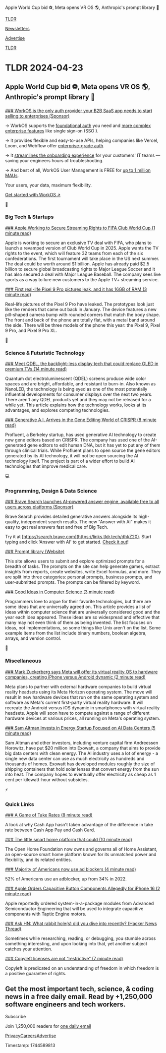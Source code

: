 Apple World Cup bid ⚽, Meta opens VR OS 🌎, Anthropic's prompt library 🤖

[TLDR](/)

[Newsletters](/newsletters)

[Advertise](https://advertise.tldr.tech/)

[TLDR](/)

# TLDR 2024-04-23

## Apple World Cup bid ⚽, Meta opens VR OS 🌎, Anthropic's prompt library 🤖

### 

[### WorkOS is the only auth provider your B2B SaaS app needs to start selling to enterprises (Sponsor)](https://workos.com/?utm_source=tldr&utm_medium=newsletter&utm_campaign=q12024)

→ WorkOS supports the [foundational auth](https://links.tldr.tech/9E74XW) you need and [more complex enterprise features](https://links.tldr.tech/9E74XW) like single sign-on (SSO ).

→ It provides flexible and easy-to-use APIs, helping companies like Vercel, Loom, and Webflow offer [enterprise-grade auth](https://links.tldr.tech/9E74XW).

→ It [streamlines the onboarding experience](https://links.tldr.tech/9E74XW) for your customers' IT teams — saving your engineers hours of troubleshooting.

→ And best of all, WorkOS User Management is FREE for [up to 1 million MAUs](https://links.tldr.tech/9E74XW).

Your users, your data, maximum flexibility.

[Get started with WorkOS ↗️](https://links.tldr.tech/9E74XW)

📱

### Big Tech & Startups

[### Apple Working to Secure Streaming Rights to FIFA Club World Cup (1 minute read)](https://www.macrumors.com/2024/04/22/apple-fifa-tournament-rights/?utm_source=tldrnewsletter)

Apple is working to secure an exclusive TV deal with FIFA, who plans to launch a revamped version of Club World Cup in 2025. Apple wants the TV rights to the event, which will feature 32 teams from each of the six confederations. The first tournament will take place in the US next summer. The deal could be worth around $1 billion. Apple has already paid $2.5 billion to secure global broadcasting rights to Major League Soccer and it has also secured a deal with Major League Baseball. The company sees live sports as a way to lure new customers to the Apple TV+ streaming service.

[### First real-life Pixel 9 Pro pictures leak, and it has 16GB of RAM (3 minute read)](https://arstechnica.com/gadgets/2024/04/first-real-life-pixel-9-pro-pictures-leak-and-it-has-16gb-of-ram/?utm_source=tldrnewsletter)

Real-life pictures of the Pixel 9 Pro have leaked. The prototypes look just like the renders that came out back in January. The device features a new pill-shaped camera bump with rounded corners that match the body shape. The front and back of the phone are totally flat, with a metal band around the side. There will be three models of the phone this year: the Pixel 9, Pixel 9 Pro, and Pixel 9 Pro XL.

🚀

### Science & Futuristic Technology

[### Meet QDEL, the backlight-less display tech that could replace OLED in premium TVs (14 minute read)](https://arstechnica.com/gadgets/2024/04/meet-qdel-the-backlight-less-display-tech-that-could-replace-oled-in-premium-tvs/?utm_source=tldrnewsletter)

Quantum dot electroluminescent (QDEL) screens produce wide color spaces and are bright, affordable, and resistant to burn-in. Also known as NanoLED, the technology is being eyed as one of the most potentially influential developments for consumer displays over the next two years. There aren't any QDEL products yet and they may not be released for a while yet. This article explains how the technology works, looks at its advantages, and explores competing technologies.

[### Generative A.I. Arrives in the Gene Editing World of CRISPR (8 minute read)](https://www.nytimes.com/2024/04/22/technology/generative-ai-gene-editing-crispr.html?unlocked_article_code=1.mk0.JQS0.P95fZ2M-SfYp&smid=url-share&utm_source=tldrnewsletter)

Profluent, a Berkeley startup, has used generative AI technology to create new gene editors based on CRISPR. The company has used one of the AI-generated gene editors to edit human DNA, but it has yet to put any of them through clinical trials. While Profluent plans to open source the gene editors generated by its AI technology, it will not be open sourcing the AI technology itself. The project is part of a wider effort to build AI technologies that improve medical care.

💻

### Programming, Design & Data Science

[### Brave Search launches AI-powered answer engine, available free to all users across platforms (Sponsor)](https://brave.com/search/?mtm_source=tldr&mtm_medium=newsletter&mtm_campaign=brave-search&mtm_content=summarizer&utm_source=tldrnewsletter)

Brave Search provides detailed generative answers alongside its high-quality, independent search results. The new "Answer with AI" makes it easy to get real answers fast and free of Big Tech.

Try it at [https://search.brave.com](https://links.tldr.tech/dhkZ20). Start typing and click ‘Answer with AI' to get started. [Check it out](https://links.tldr.tech/59fVLH)!

[### Prompt library (Website)](https://docs.anthropic.com/claude/prompt-library?utm_source=tldrnewsletter)

This site allows users to submit and explore optimized prompts for a breadth of tasks. The prompts on the site can help generate games, extract insights from reports, create websites, write Excel formulas, and more. They are split into three categories: personal prompts, business prompts, and user-submitted prompts. The prompts can be filtered by keyword.

[### Good Ideas in Computer Science (3 minute read)](https://danielchasehooper.com/posts/good-ideas-in-cs/?utm_source=tldrnewsletter)

Programmers love to argue for their favorite technologies, but there are some ideas that are universally agreed on. This article provides a list of ideas within computer science that are universally considered good and the year each idea appeared. These ideas are so widespread and effective that many may not even think of them as being invented. The list focuses on ideas, not implementations, so some things like Unix aren't on the list. Some example items from the list include binary numbers, boolean algebra, arrays, and version control.

🎁

### Miscellaneous

[### Mark Zuckerberg says Meta will offer its virtual reality OS to hardware companies, creating iPhone versus Android dynamic (2 minute read)](https://www.cnbc.com/2024/04/22/mark-zuckerberg-says-meta-will-offer-its-virtual-reality-os-to-hardware-companies.html?utm_source=tldrnewsletter)

Meta plans to partner with external hardware companies to build virtual reality headsets using its Meta Horizon operating system. The move will result in new hardware devices that run on the same operating system and software as Meta's current first-party virtual reality hardware. It will recreate the Android versus iOS dynamic in smartphones with virtual reality headsets. Apple will soon have to compete against a range of different hardware devices at various prices, all running on Meta's operating system.

[### Sam Altman Invests in Energy Startup Focused on AI Data Centers (5 minute read)](https://www.wsj.com/tech/ai/sam-altman-investment-exowatt-energy-startup-ai-data-centers-eeeca766?st=fpg7rt9j7rsq7le&reflink=desktopwebshare_permalink&utm_source=tldrnewsletter)

Sam Altman and other investors, including venture capital firm Andreessen Horowitz, have put $20 million into Exowatt, a company that aims to provide big data centers with clean energy. The AI industry uses a lot of energy - a single new data center can use as much electricity as hundreds and thousands of homes. Exowatt has developed modules roughly the size of shipping containers that hold solar lenses that convert energy from the sun into heat. The company hopes to eventually offer electricity as cheap as 1 cent per kilowatt-hour without subsidies.

⚡

### Quick Links

[### A Game of Take Rates (8 minute read)](https://interspace.samir.xyz/p/a-game-of-take-rates?utm_source=tldrnewsletter)

A look at why Cash App hasn't taken advantage of the difference in take rate between Cash App Pay and Cash Card.

[### The little smart home platform that could (10 minute read)](https://www.theverge.com/24135207/home-assistant-announces-open-home-foundation?utm_source=tldrnewsletter)

The Open Home Foundation now owns and governs all of Home Assistant, an open-source smart home platform known for its unmatched power and flexibility, and its related entities.

[### Majority of Americans now use ad blockers (4 minute read)](https://www.theregister.com/2024/03/27/america_ad_blocker/?utm_source=tldrnewsletter)

52% of Americans use an adblocker, up from 34% in 2022.

[### Apple Orders Capacitive Button Components Allegedly for iPhone 16 (2 minute read)](https://www.macrumors.com/2024/04/22/apple-orders-capactive-butttons-iphone-16/?utm_source=tldrnewsletter)

Apple reportedly ordered system-in-a-package modules from Advanced Semiconductor Engineering that will be used to integrate capacitive components with Taptic Engine motors.

[### Ask HN: What rabbit hole(s) did you dive into recently? (Hacker News Thread)](https://news.ycombinator.com/item?id=40119417&utm_source=tldrnewsletter)

Sometimes while researching, reading, or debugging, you stumble across something interesting, and upon looking into that, yet another subject catches your attention.

[### Copyleft licenses are not “restrictive” (7 minute read)](https://drewdevault.com/2024/04/19/2024-04-19-Copyleft-is-not-restrictive.html?utm_source=tldrnewsletter)

Copyleft is predicated on an understanding of freedom in which freedom is a positive guarantee of rights.

## Get the most important tech, science, & coding news in a free daily email. Read by +1,250,000 software engineers and tech workers.

Subscribe

Join 1,250,000 readers for [one daily email](/api/latest/tech)

[Privacy](/privacy)[Careers](https://jobs.ashbyhq.com/tldr.tech)[Advertise](/tech/advertise)

Timestamp: 1744589813